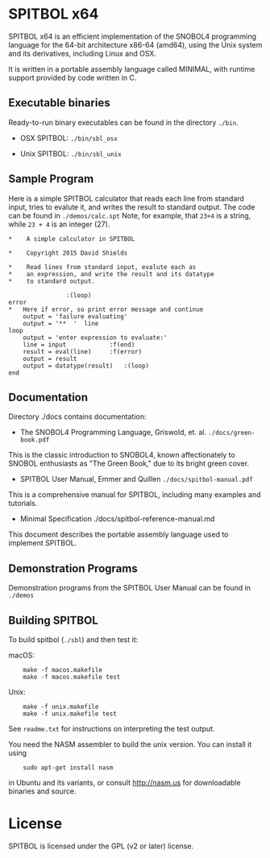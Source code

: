 # SPITBOL x64

SPITBOL x64 is an efficient implementation of the SNOBOL4 programming language for the 64-bit architecture x86-64 (amd64), using the Unix system
and its derivatives, including Linux and OSX.

It is written in a portable assembly language called MINIMAL, 
with runtime support provided by code written in C.

## Executable binaries

Ready-to-run binary executables can be found in
the directory `./bin`.

* OSX SPITBOL: `./bin/sbl_osx`	

* Unix SPITBOL: `./bin/sbl_unix`

## Sample Program

Here is a simple SPITBOL calculator that reads each line
from standard input, tries to evalute it, and writes the result
to standard output. The code can be found in `./demos/calc.spt`
Note, for example, that `23+4` is a string, while 
`23 + 4` is an integer (27).

```
*    A simple calculator in SPITBOL

*    Copyright 2015 David Shields

*    Read lines from standard input, evalute each as
*    an expression, and write the result and its datatype
*    to standard output.

    			:(loop)
error
*   Here if error, so print error message and continue
    output = 'failure evaluating'
    output = '**  '  line 
loop
    output = 'enter expression to evaluate:'
    line = input			:f(end)
    result = eval(line)		:f(error)
    output = result 
    output = datatype(result)	:(loop)
end
```

## Documentation

Directory ./docs contains documentation:

* The SNOBOL4 Programming Language, Griswold, et. al.  `./docs/green-book.pdf`	

This is the classic introduction to SNOBOL4, known affectionately
to SNOBOL enthusiasts as "The Green Book," due to its bright green
cover.

* SPITBOL User Manual, Emmer and Quillen	`./docs/spitbol-manual.pdf`	

This is a comprehensive manual for SPITBOL, including many examples and
tutorials.

* Minimal Specification  ./docs/spitbol-reference-manual.md

This document describes the portable assembly language used to
implement SPITBOL. 

## Demonstration Programs

Demonstration programs from the SPITBOL User Manual can be found in `./demos`

## Building SPITBOL

To build spitbol (`./sbl`) and then test it:

macOS:

```
	make -f macos.makefile
	make -f macos.makefile test
```

Unix:

```
	make -f unix.makefile 
	make -f unix.makefile test
```

See `readme.txt` for instructions on interpreting the test output.

You need the NASM assembler to build the unix version. You can install it using 
```
	sudo apt-get install nasm
```
in Ubuntu and its variants, or consult http://nasm.us for downloadable binaries and source.

# License

SPITBOL is licensed under the GPL (v2 or later) license.

